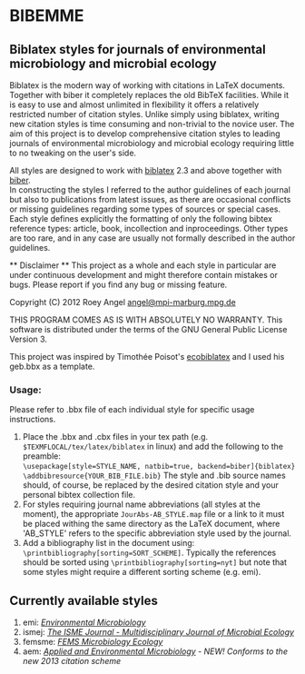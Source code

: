 # BIBEMME #
## Biblatex styles for journals of environmental microbiology and microbial ecology ##

Biblatex is the modern way of working with citations in LaTeX documents. Together with biber it completely replaces the old BibTeX facilities. While it is easy to use and almost unlimited in flexibility it offers a relatively restricted number of citation styles. Unlike simply using biblatex, writing new citation styles is time consuming and non-trivial to the novice user. The aim of this project is to develop comprehensive citation styles to leading journals of environmental microbiology and microbial ecology requiring little to no tweaking on the user's side.

All styles are designed to work with [biblatex](http://bit.ly/Sn6Bjx) 2.3 and above together with [biber](http://bit.ly/SjJLe6).  
In constructing the styles I referred to the author guidelines of each journal but also to publications from latest issues, as there are occasional conflicts or missing guidelines regarding some types of sources or special cases. Each style defines explicitly the formatting of only the following bibtex reference types: article, book, incollection and inproceedings. Other types are too rare, and in any case are usually not formally described in the author guidelines.


** Disclaimer **
This project as a whole and each style in particular are under continuous development and might therefore contain mistakes or bugs. Please report if you find any bug or missing feature.

Copyright (C) 2012 Roey Angel 
<angel@mpi-marburg.mpg.de>

THIS PROGRAM COMES AS IS WITH ABSOLUTELY NO WARRANTY.
This software is distributed under the terms of the GNU General Public License Version 3.

This project was inspired by Timothée Poisot's [ecobiblatex](http://bit.ly/10TlcHw) and I used his geb.bbx as a template.

### Usage: ###
Please refer to .bbx file of each individual style for specific usage instructions.  

1. Place the .bbx and .cbx files in your tex path (e.g. `$TEXMFLOCAL/tex/latex/biblatex` in linux) and add the following to the preamble:  
`\usepackage[style=STYLE_NAME, natbib=true, backend=biber]{biblatex}`  
`\addbibresource{YOUR_BIB_FILE.bib}`
The style and .bib source names should, of course, be replaced by the desired citation style and your personal bibtex collection file.  
2. For styles requiring journal name abbreviations (all styles at the moment), the appropriate `JourAbs-AB_STYLE.map` file or a link to it must be placed withing the same directory as the LaTeX document, where 'AB_STYLE' refers to the specific abbreviation style used by the journal.  
3. Add a bibliography list in the document using: `\printbibliography[sorting=SORT_SCHEME]`. Typically the references should be sorted using `\printbibliography[sorting=nyt]` but note that some styles might require a different sorting scheme (e.g. emi).

## Currently available styles ##

1. emi:     [*Environmental Microbiology*](http://bit.ly/S5C6ie)
2. ismej:   [*The ISME Journal - Multidisciplinary Journal of Microbial Ecology*](http://bit.ly/YgJwEf)
3. femsme:  [*FEMS Microbiology Ecology*](http://bit.ly/TXNQku)
4. aem:     [*Applied and Environmental Microbiology*](http://bit.ly/RbpoSa) - *NEW! Conforms to the new 2013 citation scheme*